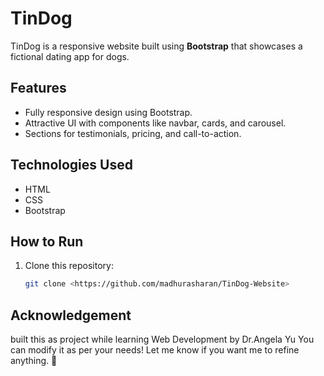 # TinDog

TinDog is a responsive website built using **Bootstrap** that showcases a fictional dating app for dogs.

## Features
- Fully responsive design using Bootstrap.
- Attractive UI with components like navbar, cards, and carousel.
- Sections for testimonials, pricing, and call-to-action.

## Technologies Used
- HTML
- CSS
- Bootstrap

## How to Run
1. Clone this repository:
   ```sh
   git clone <https://github.com/madhurasharan/TinDog-Website>

## Acknowledgement
built this as project while learning Web Development by Dr.Angela Yu
You can modify it as per your needs! Let me know if you want me to refine anything. 🚀
